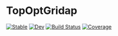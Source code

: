 # TopOptGridap

[![Stable](https://img.shields.io/badge/docs-stable-blue.svg)](https://JuliaTopOpt.github.io/TopOptGridap.jl/stable)
[![Dev](https://img.shields.io/badge/docs-dev-blue.svg)](https://JuliaTopOpt.github.io/TopOptGridap.jl/dev)
[![Build Status](https://github.com/JuliaTopOpt/TopOptGridap.jl/workflows/CI/badge.svg)](https://github.com/JuliaTopOpt/TopOptGridap.jl/actions)
[![Coverage](https://codecov.io/gh/JuliaTopOpt/TopOptGridap.jl/branch/master/graph/badge.svg)](https://codecov.io/gh/JuliaTopOpt/TopOptGridap.jl)
